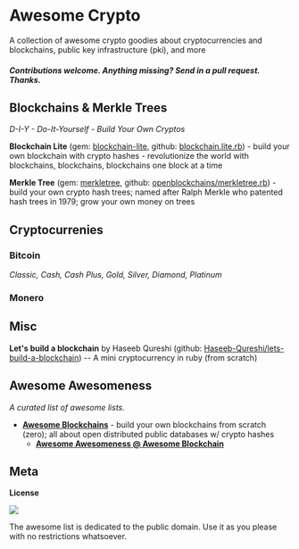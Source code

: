
# Awesome Crypto

A collection of awesome crypto goodies about cryptocurrencies and blockchains, public key infrastructure (pki), and more

#### _Contributions welcome. Anything missing? Send in a pull request. Thanks._




## Blockchains & Merkle Trees 

_D-I-Y - Do-It-Yourself - Build Your Own Cryptos_


**Blockchain Lite**  (gem: [blockchain-lite](https://rubygems.org/gems/blockchain-lite), github: [blockchain.lite.rb](https://github.com/openblockchains/blockchain.lite.rb)) - build your own blockchain with crypto hashes - revolutionize the world with blockchains, blockchains, blockchains one block at a time

**Merkle Tree**  (gem: [merkletree](https://rubygems.org/gems/merkletree), github: [openblockchains/merkletree.rb](https://github.com/openblockchains/merkletree.rb)) - build your own crypto hash trees; named after Ralph Merkle who patented hash trees in 1979; grow your own money on trees   


## Cryptocurrenies

### Bitcoin

_Classic, Cash, Cash Plus, Gold, Silver, Diamond, Platinum_


### Monero




## Misc

**Let's build a blockchain** by Haseeb Qureshi (github: [Haseeb-Qureshi/lets-build-a-blockchain](https://github.com/Haseeb-Qureshi/lets-build-a-blockchain)) -- A mini cryptocurrency in ruby (from scratch)



## Awesome Awesomeness

_A curated list of awesome lists._

- [**Awesome Blockchains**](https://github.com/openblockchains/awesome-blockchains) - build your own blockchains from scratch (zero); all about open distributed public databases w/ crypto hashes
   - [**Awesome Awesomeness @ Awesome Blockchain**](https://github.com/openblockchains/awesome-blockchains#awesome-awesomeness) 



## Meta

**License**

![](https://publicdomainworks.github.io/buttons/zero88x31.png)

The awesome list is dedicated to the public domain. Use it as you please with no restrictions whatsoever.


